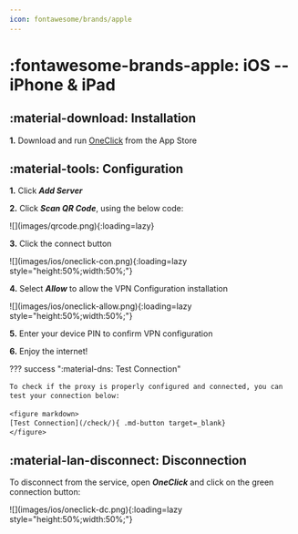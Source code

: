 ```yaml
---
icon: fontawesome/brands/apple
---
```


# :fontawesome-brands-apple: iOS -- iPhone & iPad

## :material-download: Installation

**1.** Download and run [OneClick](https://apps.apple.com/us/app/oneclick-safe-easy-fast/id1545555197) from the App Store

## :material-tools: Configuration
**1.** Click ***Add Server***

**2.** Click ***Scan QR Code***, using the below code:

</figure markdown>
![](images/qrcode.png){:loading=lazy}
</figure>

**3.** Click the connect button

</figure markdown>
![](images/ios/oneclick-con.png){:loading=lazy style="height:50%;width:50%;"}
</figure>

**4.** Select ***Allow*** to allow the VPN Configuration installation

</figure markdown>
![](images/ios/oneclick-allow.png){:loading=lazy style="height:50%;width:50%;"}
</figure>

**5.** Enter your device PIN to confirm VPN configuration

**6.** Enjoy the internet!

??? success ":material-dns: Test Connection"

    To check if the proxy is properly configured and connected, you can test your connection below:

    <figure markdown>
    [Test Connection](/check/){ .md-button target=_blank}
    </figure>

## :material-lan-disconnect: Disconnection

To disconnect from the service, open ***OneClick*** and click on the green connection button:

</figure markdown>
![](images/ios/oneclick-dc.png){:loading=lazy style="height:50%;width:50%;"}
</figure>